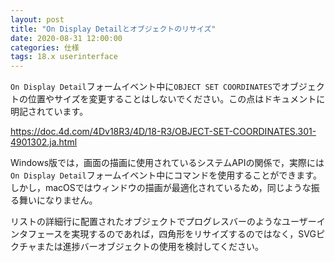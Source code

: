 ```yaml
---
layout: post
title: "On Display Detailとオブジェクトのリサイズ"
date: 2020-08-31 12:00:00
categories: 仕様
tags: 18.x userinterface 
---
```


``On Display Detail``フォームイベント中に``OBJECT SET COORDINATES``でオブジェクトの位置やサイズを変更することはしないでください。この点はドキュメントに明記されています。

https://doc.4d.com/4Dv18R3/4D/18-R3/OBJECT-SET-COORDINATES.301-4901302.ja.html

Windows版では，画面の描画に使用されているシステムAPIの関係で，実際には``On Display Detail``フォームイベント中にコマンドを使用することができます。しかし，macOSではウィンドウの描画が最適化されているため，同じような振る舞いになりません。

リストの詳細行に配置されたオブジェクトでプログレスバーのようなユーザーインタフェースを実現するのであれば，四角形をリサイズするのではなく，SVGピクチャまたは進捗バーオブジェクトの使用を検討してください。
